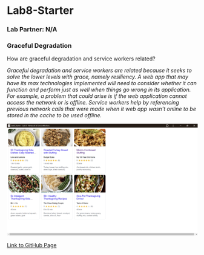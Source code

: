 # Lab8-Starter

### Lab Partner: N/A

### Graceful Degradation 

How are graceful degradation and service workers related?

*Graceful degradation and service workers are related because it seeks to solve the lower levels with grace, namely resiliency. A web app that may have its max technologies implemented will need to consider whether it can function and perform just as well when things go wrong in its application. For example, a problem that could arise is if the web application cannot access the network or is offline. Service workers help by referencing previous network calls that were made when it web app wasn't online to be stored in the cache to be used offline.*

![Progressive Web Application](./assets/images/icons/pwa.png)

[Link to GitHub Page]()